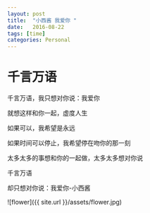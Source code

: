 ```yaml
---
layout: post
title:  "小西酱 我爱你 "
date:   2016-08-22
tags: [time]
categories: Personal
---
```


# 千言万语

千言万语，我只想对你说：我爱你

就想这样和你一起，虚度人生

如果可以，我希望是永远

如果时间可以停止，我希望停在吻你的那一刻

太多太多的事想和你的一起做，太多太多想对你说

千言万语

却只想对你说：我爱你-小西酱

![flower]({{ site.url }}/assets/flower.jpg)
